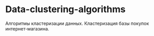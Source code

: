 # Data-clustering-algorithms
Алгоритмы кластеризации данных.
Кластеризация базы покупок интернет-магазина.
